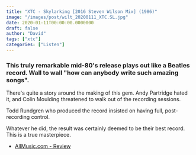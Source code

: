 ```yaml
---
title: "XTC - Skylarking [2016 Steven Wilson Mix] (1986)"
image: "/images/post/wilt_20200111_XTC.SL.jpg"
date: 2020-01-11T00:00:00.0000000
draft: false
author: "David"
tags: ["xtc"]
categories: ["Listen"]
---
```

### This truly remarkable mid-80's release plays out like a Beatles record. Wall to wall "how can anybody write such amazing songs".  
  
There's quite a story around the making of this gem. Andy Partridge hated it, and Colin Moulding threatened to walk out of the recording sessions.   
  
Todd Rundgren who produced the record insisted on having full, post-recording control.   
  
Whatever he did, the result was certainly deemed to be their best record. This is a true masterpiece.

-  [AllMusic.com - Review](https://www.allmusic.com/album/skylarking-mw0000650999)